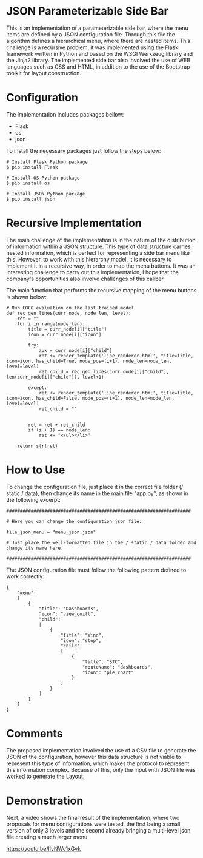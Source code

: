 # JSON Parameterizable Side Bar

This is an implementation of a parameterizable side bar, where the menu items are defined by a JSON configuration file. Through this file the algorithm defines a hierarchical menu, where there are nested items. This challenge is a recursive problem, it was implemented using the Flask framework written in Python and based on the WSGI Werkzeug library and the Jinja2 library. The implemented side bar also involved the use of WEB languages such as CSS and HTML, in addition to the use of the Bootstrap toolkit for layout construction.

# Configuration

The implementation includes packages bellow:
* Flask
* os
* json


To install the necessary packages just follow the steps below:

```
# Install Flask Python package
$ pip install Flask

# Install OS Python package
$ pip install os

# Install JSON Python package
$ pip install json
```

# Recursive Implementation

The main challenge of the implementation is in the nature of the distribution of information within a JSON structure. This type of data structure carries nested information, which is perfect for representing a side bar menu like this. However, to work with this hierarchy model, it is necessary to implement it in a recursive way, in order to map the menu buttons. It was an interesting challenge to carry out this implementation, I hope that the company's opportunities also involve challenges of this caliber.



The main function that performs the recursive mapping of the menu buttons is shown below:
```
# Run COCO evaluation on the last trained model
def rec_gen_lines(curr_node, node_len, level):
    ret = ""
    for i in range(node_len):
        title = curr_node[i]["title"]
        icon = curr_node[i]["icon"]
    
        try:
            aux = curr_node[i]["child"]
            ret += render_template('line_renderer.html', title=title, icon=icon, has_child=True, node_pos=(i+1), node_len=node_len, level=level)
            ret_child = rec_gen_lines(curr_node[i]["child"], len(curr_node[i]["child"]), level+1)

        except:
            ret += render_template('line_renderer.html', title=title, icon=icon, has_child=False, node_pos=(i+1), node_len=node_len, level=level)
            ret_child = ""


        ret = ret + ret_child
        if (i + 1) == node_len:
            ret += "</ul></li>"

    return str(ret)
```


# How to Use

To change the configuration file, just place it in the correct file folder (/ static / data), then change its name in the main file "app.py", as shown in the following excerpt:

```
####################################################################

# Here you can change the configuration json file:

file_json_menu = "menu_json.json"

# Just place the well-formatted file in the / static / data folder and change its name here.

####################################################################
```

The JSON configuration file must follow the following pattern defined to work correctly:

```
{
	"menu":
	[
		{
			"title": "Dashboards",
			"icon": "view_quilt",
			"child":
			[
				{
					"title": "Wind",
					"icon": "stop",
					"child":
					[
						{
							"title": "STC",
							"routeName": "dashboards",
							"icon": "pie_chart"
						}
					]
				}
			]
		}
	]
}
```
# Comments

The proposed implementation involved the use of a CSV file to generate the JSON of the configuration, however this data structure is not viable to represent this type of information, which makes the protocol to represent this information complex. Because of this, only the input with JSON  file was worked to generate the Layout.

# Demonstration

Next, a video shows the final result of the implementation, where two proposals for menu configurations were tested, the first being a small version of only 3 levels and the second already bringing a multi-level json file creating a much larger menu.

https://youtu.be/lIvNWc1xGvk
